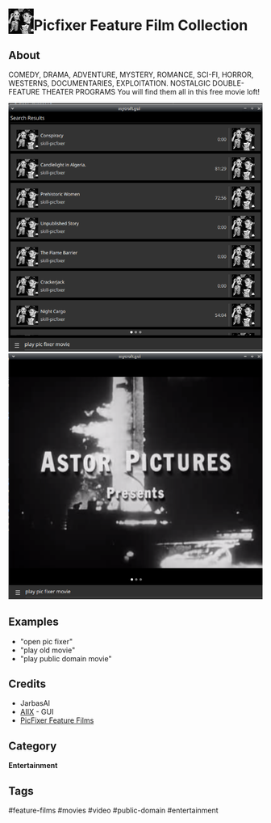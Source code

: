 # <img src='./ui/picfixer.png' card_color='#40DBB0' width='50' height='50' style='vertical-align:bottom'/>Picfixer Feature Film Collection

## About

COMEDY, DRAMA, ADVENTURE, MYSTERY, ROMANCE, SCI-FI, HORROR, WESTERNS, DOCUMENTARIES, EXPLOITATION. NOSTALGIC
DOUBLE-FEATURE THEATER PROGRAMS You will find them all in this free movie loft!

![](./gui.png)
![](./gui2.png)


## Examples

* "open pic fixer"
* "play old movie"
* "play public domain movie"

## Credits

- JarbasAl
- [AIIX](https://github.com/AIIX/) - GUI
- [PicFixer Feature Films](https://archive.org/details/feature_films_picfixer)

## Category

**Entertainment**

## Tags

#feature-films
#movies
#video
#public-domain
#entertainment
